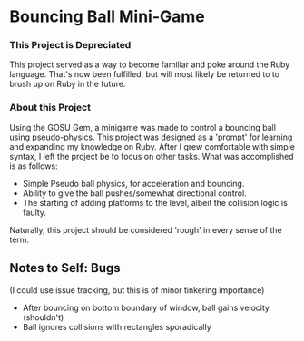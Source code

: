 # Bouncing Ball Mini-Game

### This Project is Depreciated 
This project served as a way to become familiar and poke around the Ruby language. That's now been fulfilled, but will most likely be returned to to brush up on Ruby in the future. 

### About this Project
Using the GOSU Gem, a minigame was made to control a bouncing ball using pseudo-physics. This project was designed as a 'prompt' for learning and expanding my knowledge on Ruby. After I grew comfortable with simple syntax, I left the project be to focus on other tasks. What was accomplished is as follows:

- Simple Pseudo ball physics, for acceleration and bouncing.
- Ability to give the ball pushes/somewhat directional control.
- The starting of adding platforms to the level, albeit the collision logic is faulty.

Naturally, this project should be considered 'rough' in every sense of the term.

## Notes to Self: Bugs
(I could use issue tracking, but this is of minor tinkering importance)
- After bouncing on bottom boundary of window, ball gains velocity (shouldn't)
- Ball ignores collisions with rectangles sporadically
